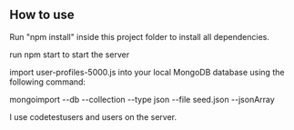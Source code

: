 How to use
----------

Run "npm install" inside this project folder to install all dependencies.

run npm start to start the server

import user-profiles-5000.js into your local MongoDB database using the following command:

mongoimport --db <db-name> --collection <coll-name> --type json --file seed.json --jsonArray

I use <db-name> codetestusers and <coll-name> users on the server.